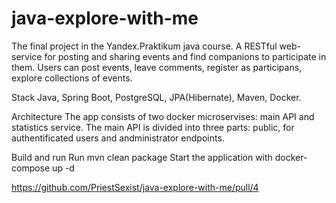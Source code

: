 # java-explore-with-me
The final project in the Yandex.Praktikum java course. A RESTful web-service for posting and sharing events and find companions to participate in them. Users can post events, leave comments, register as participans, explore collections of events.

Stack
Java, Spring Boot, PostgreSQL, JPA(Hibernate), Maven, Docker.

Architecture
The app consists of two docker microservises: main API and statistics service. The main API is divided into three parts: public, for authentificated users and andministrator endpoints.

Build and run
Run mvn clean package
Start the application with docker-compose up -d

https://github.com/PriestSexist/java-explore-with-me/pull/4
